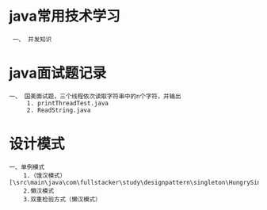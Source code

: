 # java常用技术学习
     一、 并发知识

# java面试题记录
    一、 国美面试题，三个线程依次读取字符串中的n个字符，并输出
         1. printThreadTest.java
         2. ReadString.java

# 设计模式
    一、单例模式
        1.（饿汉模式）[\src\main\java\com\fullstacker\study\designpattern\singleton\HungrySingleton.java]
        2.懒汉模式
        3.双重检验方式（懒汉模式）